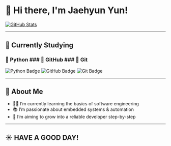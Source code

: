 # 👋 Hi there, I'm Jaehyun Yun!

[![GitHub Stats](https://github-readme-stats.vercel.app/api?username=yunjaehyun-98&show_icons=true&theme=tokyonight)](https://github.com/yunjaehyun-98)

---

## 🌱 Currently Studying

### 🐍 Python  ### 🐙 GitHub  ### 🔧 Git 
<img src="https://img.shields.io/badge/Python-3776AB?style=for-the-badge&logo=Python&logoColor=white" alt="Python Badge"> <img src="https://img.shields.io/badge/github-181717?style=for-the-badge&logo=github&logoColor=white" alt="GitHub Badge"> <img src="https://img.shields.io/badge/git-F05032?style=for-the-badge&logo=git&logoColor=white" alt="Git Badge">

---

## 📝 About Me
- 🧑‍💻 I’m currently learning the basics of software engineering
- 📚 I’m passionate about embedded systems & automation
- 🎯 I’m aiming to grow into a reliable developer step-by-step

---

## ☀️ HAVE A GOOD DAY!